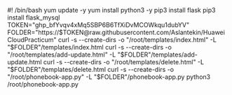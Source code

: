#! /bin/bash
yum update -y
yum install python3 -y
pip3 install flask
pip3 install flask_mysql
TOKEN="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"
FOLDER="https://$TOKEN@raw.githubusercontent.com/Aslantekin/HuaweiCloudPracticum"
curl -s --create-dirs -o "/root/templates/index.html" -L "$FOLDER"/templates/index.html
curl -s --create-dirs -o "/root/templates/add-update.html" -L "$FOLDER"/templates/add-update.html
curl -s --create-dirs -o "/root/templates/delete.html" -L "$FOLDER"/templates/delete.html
curl -s --create-dirs -o "/root/phonebook-app.py" -L "$FOLDER"/phonebook-app.py
python3 /root/phonebook-app.py